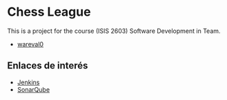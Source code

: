 # Chess League
This is a project for the course (ISIS 2603) Software Development in Team.

* [wareval0](https://github.com/wareval0)

## Enlaces de interés
* [Jenkins](http://157.253.238.75:8080/jenkins-isis2603/)
* [SonarQube](http://157.253.238.75:8080/sonar-isis2603/)
